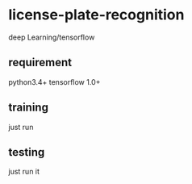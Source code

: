 # license-plate-recognition
deep Learning/tensorflow


## requirement
python3.4+
tensorflow 1.0+

## training
just run

## testing

just run it 
